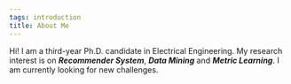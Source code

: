 ```yaml
---
tags: introduction
title: About Me
---
```


Hi! I am a third-year Ph.D. candidate in Electrical Engineering. My research interest is on ***Recommender System***, ***Data Mining*** and ***Metric Learning***. I am currently looking for new challenges.